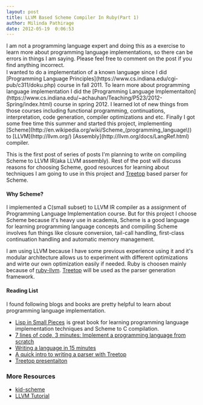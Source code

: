 ```yaml
---
layout: post
title: LLVM Based Scheme Compiler In Ruby(Part 1)
author: Milinda Pathirage
date: 2012-05-19  0:06:53
---
```

<div class="alert alert-info">
<p style="margin-bottom: 2px;">I am not a programming language expert and doing this as a exercise to learn more about programming language implementations, so there can be errors in things I am saying. Please feel free to comment on the post if you find anything incorrect.</p>
</div>
I wanted to do a implementation of a known language since I did [Programming Language Principles](https://www.cs.indiana.edu/cgi-pub/c311/doku.php) course in fall 2011. To learn more about programming language implementation I did the [Programming Language Implementaiton](https://www.cs.indiana.edu/~achauhan/Teaching/P523/2012-Spring/index.html) course in spring 2012. I learned lot of new things from those courses including functional programming, continuations, interpretation, code generation, compiler optimizations and etc. Finally I got some free time this summer and started this project, implementing [Scheme](http://en.wikipedia.org/wiki/Scheme_(programming_language\)) to [LLVM](http://llvm.org/) [Assembly](http://llvm.org/docs/LangRef.html) compiler.

This is the first post of series of posts I'm planning to write on compiling Scheme to LLVM IR(aka LLVM assembly). Rest of the post will discuss reasons for choosing Scheme, good resources for learning about techniques I am going to use in this project and [Treetop](http://treetop.rubyforge.org/) based parser for Scheme.

#### Why Scheme?

I implemented a C(small subset) to LLVM IR compiler as a assignment of
Programming Language Implementation course. But for this project I
choose Scheme because it's heavy use in academia, Scheme is a good
language for learning programming language concepts and compiling
Scheme involves fun things like closure conversion, tail-call handling,
first-class continuation handling and automatic memory management.

I am using LLVM because I have some previous experience using it and it's modular architecture allows us to experiment with different optimizations and wirte our own optimization easily if needed. Ruby is choosen mainly because of [ruby-llvm](https://github.com/jvoorhis/ruby-llvm). [Treetop](http://treetop.rubyforge.org/) will be used as the parser generation framework.

#### Reading List

I found following blogs and books are pretty helpful to learn about programming language implementation.

* <a href="http://www.amazon.com/gp/product/0521545668/ref=as_li_qf_sp_asin_tl?ie=UTF8&tag=thinksquared-20&linkCode=as2&camp=1789&creative=9325&creativeASIN=0521545668">Lisp in Small Pieces</a><img src="http://www.assoc-amazon.com/e/ir?t=thinksquared-20&l=as2&o=1&a=0521545668" width="1" height="1" border="0" alt="" style="border:none !important; margin:0px !important;" /> is great book for learning programming language implementation techniques and Scheme to C compilation.
* [7 lines of code, 3 minutes: Implement a programming language from scratch](http://matt.might.net/articles/implementing-a-programming-language/)
* [Writing a language in 15 minutes](http://blog.jcoglan.com/2009/05/19/talk-writing-a-language-in-15-minutes/)
* [A quick intro to writing a parser with Treetop](http://thingsaaronmade.com/blog/a-quick-intro-to-writing-a-parser-using-treetop.html)
* [Treetop presentaiton](http://www.slideshare.net/eventRT/tree-top-5608926)


### More Resources
* [kid-scheme](http://code.google.com/p/kid-scheme/)
* [LLVM Tutorial](http://llvm.org/docs/tutorial/)

